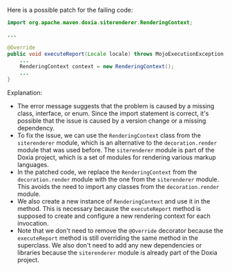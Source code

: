 Here is a possible patch for the failing code:
```java
import org.apache.maven.doxia.siterenderer.RenderingContext;

...

@Override
public void executeReport(Locale locale) throws MojoExecutionException, MojoFailureException {
    ...
    RenderingContext context = new RenderingContext();
    ...
}
```
Explanation:

* The error message suggests that the problem is caused by a missing class, interface, or enum. Since the import statement is correct, it's possible that the issue is caused by a version change or a missing dependency.
* To fix the issue, we can use the `RenderingContext` class from the `siterenderer` module, which is an alternative to the `decoration.render` module that was used before. The `siterenderer` module is part of the Doxia project, which is a set of modules for rendering various markup languages.
* In the patched code, we replace the `RenderingContext` from the `decoration.render` module with the one from the `siterenderer` module. This avoids the need to import any classes from the `decoration.render` module.
* We also create a new instance of `RenderingContext` and use it in the method. This is necessary because the `executeReport` method is supposed to create and configure a new rendering context for each invocation.
* Note that we don't need to remove the `@Override` decorator because the `executeReport` method is still overriding the same method in the superclass. We also don't need to add any new dependencies or libraries because the `siterenderer` module is already part of the Doxia project.